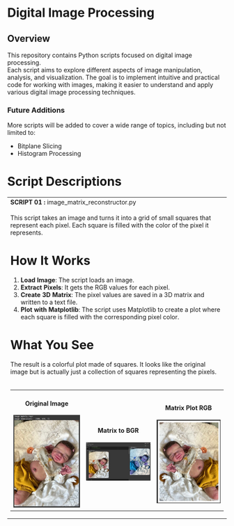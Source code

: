 # Digital Image Processing

## Overview
This repository contains Python scripts focused on digital image processing.  
Each script aims to explore different aspects of image manipulation, analysis, and visualization. The goal is to implement intuitive and practical code for working with images, making it easier to understand and apply various digital image processing techniques.

### Future Additions
More scripts will be added to cover a wide range of topics, including but not limited to:
- Bitplane Slicing
- Histogram Processing




# Script Descriptions

<table>
    <tr>
        <td><strong>SCRIPT 01 : </strong> image_matrix_reconstructor.py</td>
    </tr>
    <tr>
        <td>

This script takes an image and turns it into a grid of small squares that represent each pixel. Each square is filled with the color of the pixel it represents.

# How It Works
1. **Load Image**: The script loads an image.
2. **Extract Pixels**: It gets the RGB values for each pixel.
3. **Create 3D Matrix**: The pixel values are saved in a 3D matrix and written to a text file.
4. **Plot with Matplotlib**: The script uses Matplotlib to create a plot where each square is filled with the corresponding pixel color.

# What You See
The result is a colorful plot made of squares. It looks like the original image but is actually just a collection of squares representing the pixels.
</td>
    </tr>
    <tr>
        <td>
            <table>
                <tr>
                    <td style="text-align: center;">
                        <h4>Original Image</h4>
                        <img src="/result_images/original_image.png" alt="Image 1" style="width: 300px;">
                    </td>
                    <td style="text-align: center;">
                        <h4>Matrix to BGR</h4>
                        <img src="/result_images/matrix_to_bgr.png" alt="Image 2" style="width: 300px;">
                    </td>
                    <td style="text-align: center;">
                        <h4>Matrix Plot RGB</h4>
                        <img src="/result_images/matrix_plot_rgb.png" alt="Image 3" style="width: 300px;">
                    </td>
                </tr>
            </table>
        </td>
    </tr>
</table>

